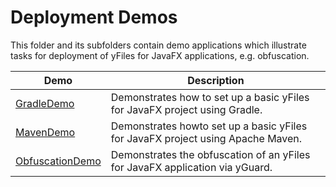
# Deployment Demos
  

 This folder and its subfolders contain demo applications which illustrate tasks for deployment of yFiles for JavaFX applications, e.g. obfuscation.   

| Demo | Description |
|------|-------------|
|[GradleDemo](../../src-gradle/deploy/gradledemo/)| Demonstrates how to set up a basic yFiles for JavaFX project using Gradle. |
|[MavenDemo](../../src-maven/deploy/mavendemo/)| Demonstrates howto set up a basic yFiles for JavaFX project using Apache Maven. |
|[ObfuscationDemo](../../src/deploy/obfuscation/)| Demonstrates the obfuscation of an yFiles for JavaFX application via yGuard. |
